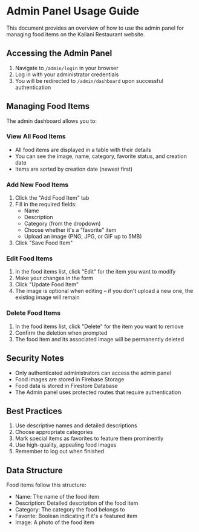 # Admin Panel Usage Guide

This document provides an overview of how to use the admin panel for managing food items on the Kailani Restaurant website.

## Accessing the Admin Panel

1. Navigate to `/admin/login` in your browser
2. Log in with your administrator credentials
3. You will be redirected to `/admin/dashboard` upon successful authentication

## Managing Food Items

The admin dashboard allows you to:

### View All Food Items

- All food items are displayed in a table with their details
- You can see the image, name, category, favorite status, and creation date
- Items are sorted by creation date (newest first)

### Add New Food Items

1. Click the "Add Food Item" tab
2. Fill in the required fields:
   - Name
   - Description
   - Category (from the dropdown)
   - Choose whether it's a "favorite" item
   - Upload an image (PNG, JPG, or GIF up to 5MB)
3. Click "Save Food Item"

### Edit Food Items

1. In the food items list, click "Edit" for the item you want to modify
2. Make your changes in the form
3. Click "Update Food Item"
4. The image is optional when editing – if you don't upload a new one, the existing image will remain

### Delete Food Items

1. In the food items list, click "Delete" for the item you want to remove
2. Confirm the deletion when prompted
3. The food item and its associated image will be permanently deleted

## Security Notes

- Only authenticated administrators can access the admin panel
- Food images are stored in Firebase Storage
- Food data is stored in Firestore Database
- The Admin panel uses protected routes that require authentication

## Best Practices

1. Use descriptive names and detailed descriptions
2. Choose appropriate categories
3. Mark special items as favorites to feature them prominently
4. Use high-quality, appealing food images
5. Remember to log out when finished

## Data Structure

Food items follow this structure:
- Name: The name of the food item
- Description: Detailed description of the food item
- Category: The category the food belongs to
- Favorite: Boolean indicating if it's a featured item
- Image: A photo of the food item
